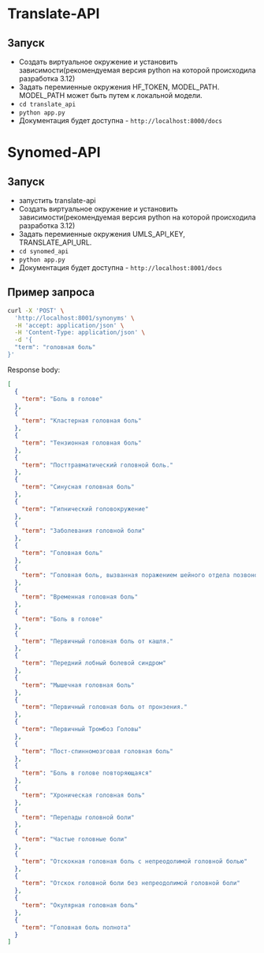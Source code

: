 # Translate-API

## Запуск
- Создать виртуальное окружение и установить зависимости(рекомендуемая версия python на которой происходила разработка 3.12)
- Задать перемиенные окружения HF_TOKEN, MODEL_PATH. MODEL_PATH может быть путем к локальной модели.
- `cd translate_api`
- `python app.py`
- Документация будет доступна - `http://localhost:8000/docs`


# Synomed-API

## Запуск
- запустить translate-api
- Создать виртуальное окружение и установить зависимости(рекомендуемая версия python на которой происходила разработка 3.12)
- Задать перемиенные окружения UMLS_API_KEY, TRANSLATE_API_URL.
- `cd synomed_api`
- `python app.py`
- Документация будет доступна - `http://localhost:8001/docs`



## Пример запроса

```bash
curl -X 'POST' \
  'http://localhost:8001/synonyms' \
  -H 'accept: application/json' \
  -H 'Content-Type: application/json' \
  -d '{
  "term": "головная боль"
}'
```
	
Response body:

```json
[
  {
    "term": "Боль в голове"
  },
  {
    "term": "Кластерная головная боль"
  },
  {
    "term": "Тензионная головная боль"
  },
  {
    "term": "Посттравматический головной боль."
  },
  {
    "term": "Синусная головная боль"
  },
  {
    "term": "Гипнический головокружение"
  },
  {
    "term": "Заболевания головной боли"
  },
  {
    "term": "Головная боль"
  },
  {
    "term": "Головная боль, вызванная поражением шейного отдела позвоночника."
  },
  {
    "term": "Временная головная боль"
  },
  {
    "term": "Боль в голове"
  },
  {
    "term": "Первичный головная боль от кашля."
  },
  {
    "term": "Передний лобный болевой синдром"
  },
  {
    "term": "Мышечная головная боль"
  },
  {
    "term": "Первичный головная боль от пронзения."
  },
  {
    "term": "Первичный Тромбоз Головы"
  },
  {
    "term": "Пост-спинномозговая головная боль"
  },
  {
    "term": "Боль в голове повторяющаяся"
  },
  {
    "term": "Хроническая головная боль"
  },
  {
    "term": "Перепады головной боли"
  },
  {
    "term": "Частые головные боли"
  },
  {
    "term": "Отскокная головная боль с непреодолимой головной болью"
  },
  {
    "term": "Отскок головной боли без непреодолимой головной боли"
  },
  {
    "term": "Окулярная головная боль"
  },
  {
    "term": "Головная боль полнота"
  }
]
```
